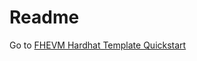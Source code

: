 # Readme

Go to [FHEVM Hardhat Template Quickstart](https://github.com/zama-ai/fhevm-hardhat-template/blob/main/QUICKSTART.md)
